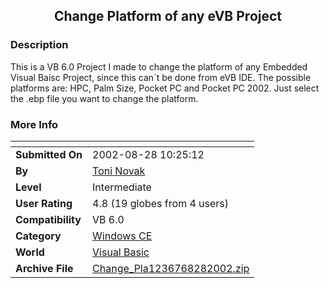 ﻿<div align="center">

## Change Platform of any eVB Project


</div>

### Description

This is a VB 6.0 Project I made to change the platform of any Embedded Visual Baisc Project, since this can´t be done from eVB IDE. The possible platforms are: HPC, Palm Size, Pocket PC and Pocket PC 2002. Just select the .ebp file you want to change the platform.
 
### More Info
 


<span>             |<span>
---                |---
**Submitted On**   |2002-08-28 10:25:12
**By**             |[Toni Novak](https://github.com/Planet-Source-Code/PSCIndex/blob/master/ByAuthor/toni-novak.md)
**Level**          |Intermediate
**User Rating**    |4.8 (19 globes from 4 users)
**Compatibility**  |VB 6\.0
**Category**       |[Windows CE](https://github.com/Planet-Source-Code/PSCIndex/blob/master/ByCategory/windows-ce__1-41.md)
**World**          |[Visual Basic](https://github.com/Planet-Source-Code/PSCIndex/blob/master/ByWorld/visual-basic.md)
**Archive File**   |[Change\_Pla1236768282002\.zip](https://github.com/Planet-Source-Code/toni-novak-change-platform-of-any-evb-project__1-38407/archive/master.zip)








